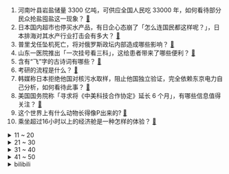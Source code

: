 1. 河南叶县岩盐储量 3300 亿吨，可供应全国人民吃 33000 年，如何看待部分民众抢盐囤盐这一现象？ [:link:](https://www.zhihu.com/question/619199095)
2. 日本国内超市也停买水产品，有日企心态崩了「怎么连国民都这样呢？」，日本排海对其水产行业打击会有多大？ [:link:](https://www.zhihu.com/question/619283934)
3. 普里戈任坠机死亡，将对俄罗斯政坛内部造成哪些影响？ [:link:](https://www.zhihu.com/question/618883444)
4. 山东一医院推出「一次挂号看三科」，这给患者带来了哪些便利？ [:link:](https://www.zhihu.com/question/618764174)
5. 含有“飞”字的古诗词有哪些？ [:link:](https://www.zhihu.com/question/619277719)
6. 考研的流程是什么？ [:link:](https://www.zhihu.com/question/309001772)
7. 韩媒称日本拒绝他国对核污水取样，阻止他国独立验证，完全依赖东京电力自己分析，如何看待此事？ [:link:](https://www.zhihu.com/question/619283324)
8. 美国国务院称「寻求将《中美科技合作协定》延长 6 个月」，有哪些信息值得关注？ [:link:](https://www.zhihu.com/question/619159279)
9. 这个世界上有什么动物长得像P出来的? [:link:](https://www.zhihu.com/question/542741435)
10. 乘坐超过16小时以上的经济舱是一种怎样的体验？ [:link:](https://www.zhihu.com/question/50363574)
<details>
<summary>11 ~ 20</summary>

11. 北京取消二环主路公交专用道，三环外专用道将在公休日节假日放开，此举对居民出行将产生哪些影响？ [:link:](https://www.zhihu.com/question/618958745)
12. 「认房不认贷」政策正被推动落地，首付压力最大的「北上广深」会跟进执行吗？ [:link:](https://www.zhihu.com/question/619283819)
13. 2023 男篮世界杯，中国 63:105 惨败塞尔维亚，李凯尔9中0，赵睿17分，如何评价本场比赛？ [:link:](https://www.zhihu.com/question/619291149)
14. 星巴克加入「县城市场战」，员工称生意最好的时段是下午和晚上，顾客「更喜欢甜」，如何看待其这一布局？ [:link:](https://www.zhihu.com/question/619105114)
15. 中核新一代人造太阳「中国环流三号」首次实现 100 万安培等离子体电流高约束模运行，有什么重要意义？ [:link:](https://www.zhihu.com/question/619271592)
16. 如何评价2023年《中国好声音》被停播？ [:link:](https://www.zhihu.com/question/619090713)
17. 美研究所完成对人类 Y 染色体 DNA 全部基因测序，有哪些意义？ [:link:](https://www.zhihu.com/question/619070044)
18. 中央气象台发布暴雨黄色预警，河南、安徽等 10 余省份或现极端降雨，应如何防范？ [:link:](https://www.zhihu.com/question/619301721)
19. 2023年男篮世界杯，小组赛首轮，中国男篮63：105惨败塞尔维亚，如何评价中国队的表现？ [:link:](https://www.zhihu.com/question/619312567)
20. 为什么很多诈骗短信看上去就很假，却还有那么多人上当受骗？ [:link:](https://www.zhihu.com/question/618716302)
</details>
<details>
<summary>21 ~ 30</summary>

21. 如何评价蔡文静、韩东君主演的都市剧《装腔启示录》？ [:link:](https://www.zhihu.com/question/618006147)
22. 作为一名高中生的陪读妈妈，怎样处理和儿子的关系？ [:link:](https://www.zhihu.com/question/616851912)
23. 卢卡申科回应普里戈任坠机，认为凶手最终一定能找到，但西方肯定会让普京「背锅」，如何看待该表态？ [:link:](https://www.zhihu.com/question/619274670)
24. 财政部等三部门发文，延续实施支持居民换购住房有关个人所得税政策，将带来哪些影响？ [:link:](https://www.zhihu.com/question/619111439)
25. 你读过最“浪漫”的诗句是什么？ [:link:](https://www.zhihu.com/question/619289904)
26. 生活中有哪些应该知道的医学常识？ [:link:](https://www.zhihu.com/question/35805660)
27. 沙特教育部指示全国中学每周安排两节汉语课，此举有哪些意义？ [:link:](https://www.zhihu.com/question/618909562)
28. 为什么外卖员宁愿花600一月租电动车，也不愿意花2、3千买一辆送外卖？ [:link:](https://www.zhihu.com/question/618483081)
29. 未来有可能出现回农村潮吗？ [:link:](https://www.zhihu.com/question/618207302)
30. 无醛板是不是智商税？普通人装修该如何选购无醛板材的定制家具？ [:link:](https://www.zhihu.com/question/616595625)
</details>
<details>
<summary>31 ~ 40</summary>

31. 蜜雪冰城动画《雪王驾到》播出，如何评价第1～3集？ [:link:](https://www.zhihu.com/question/619090136)
32. 为什么很多游戏和动漫中，都有“XX死了，XX的结界/领域/空间就瓦解了”的设定? [:link:](https://www.zhihu.com/question/619017778)
33. 为什么乔布斯说：「我特别喜欢和聪明人交往，因为不用考虑他们的尊严」？ [:link:](https://www.zhihu.com/question/618273118)
34. 2023羽毛球世锦赛，普兰诺伊2：1（13-21，21-15，21-16）安赛龙，如何评价本场比赛？ [:link:](https://www.zhihu.com/question/619221426)
35. 研究称建议将买烟的法定年龄升至 22 岁，20 岁前吸烟者上瘾程度更高，且更难戒烟，哪些信息值得关注？ [:link:](https://www.zhihu.com/question/619262940)
36. 《装甲核心 6 境界天火》媒体评分解禁，你对该游戏有哪些评价？ [:link:](https://www.zhihu.com/question/618903939)
37. 如何看待8月24日《黑神话：悟空》科隆展玩家试玩日，要排队五个小时的现象？ [:link:](https://www.zhihu.com/question/618982623)
38. 「可以不谈恋爱，但是一定得有搭子」？「搭子」为什么对新职人这么重要？ [:link:](https://www.zhihu.com/question/614078642)
39. 23-24 赛季沙特联赛，利雅得胜利 5-0 哈萨征服，C 罗戴帽马内双响，如何评价这场比赛？ [:link:](https://www.zhihu.com/question/619232018)
40. 俄联邦侦查委员会称「普里戈任坠毁飞机飞行记录仪已找到」，这将对坠机原因调查带来哪些帮助？ [:link:](https://www.zhihu.com/question/619245380)
</details>
<details>
<summary>41 ~ 50</summary>

41. 如何评价《一人之下》漫画番外《锈铁》第39(42)话? [:link:](https://www.zhihu.com/question/619216993)
42. 为什么很多猫到农村就变胖了？ [:link:](https://www.zhihu.com/question/612815299)
43. 2023 LCK 冒泡赛决赛 DK 3:1 淘汰 HLE 夺得最后一张世界赛门票，如何评价这场比赛？ [:link:](https://www.zhihu.com/question/619289197)
44. 《中国好声音》母公司星空华文发布公告称「全力支持浙江卫视停播《中国好声音》决定」，哪些信息值得关注？ [:link:](https://www.zhihu.com/question/619192751)
45. 航班起飞前一名空乘人员摔落，南航发布情况说明，哪些信息值得关注？ [:link:](https://www.zhihu.com/question/619286125)
46. 美联储主席鲍威尔称可能进一步加息，直到确保通胀率降至 2%，如何看待这一表态？美国持续加息将有何影响？ [:link:](https://www.zhihu.com/question/619204805)
47. 处于上升期的职场人，到底该不该搞副业？ [:link:](https://www.zhihu.com/question/616762785)
48. 为什么美军不重视野战防空? [:link:](https://www.zhihu.com/question/325335097)
49. 假如在蒸汽时代，我们选择煤炭出口，能不能让今天的中国变富？ [:link:](https://www.zhihu.com/question/613586721)
50. 媒体报道称北京中高端人才求职竞争日趋激烈，而人工智能类岗位仍供不应求，如何看待这样的就业趋势？ [:link:](https://www.zhihu.com/question/619106400)
</details><details>
<summary>bilibili</summary>

</details>